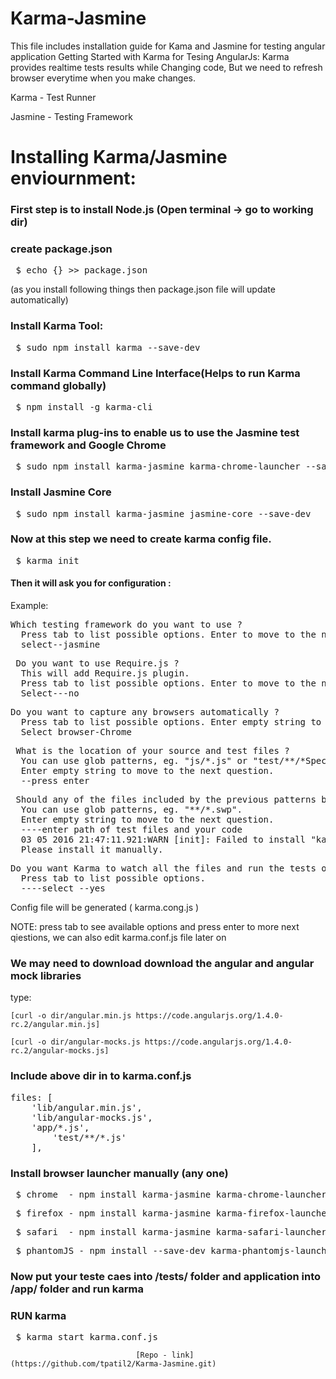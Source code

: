 # Karma-Jasmine

This file includes installation guide for Kama and Jasmine for testing angular application
Getting Started with Karma for Tesing AngularJs:
Karma provides realtime tests results while Changing code, But we need to refresh browser everytime when you make changes.

Karma - Test Runner

Jasmine - Testing Framework

# Installing Karma/Jasmine enviournment:

###  First step is to install Node.js (Open terminal -> go to working dir)

### create package.json
  <pre> $ echo {} >> package.json </pre>

(as you install following things then package.json file will update automatically)

### Install Karma Tool:
   <pre> $ sudo npm install karma --save-dev  </pre>

### Install Karma Command Line Interface(Helps to run Karma command globally)
   <pre> $ npm install -g karma-cli </pre>
  
### Install karma plug-ins to enable us to use the Jasmine test framework and Google Chrome
   <pre> $ sudo npm install karma-jasmine karma-chrome-launcher --save-dev  </pre>
  
### Install Jasmine Core
   <pre> $ sudo npm install karma-jasmine jasmine-core --save-dev  </pre>
  
### Now at this step we need to create karma config file.
   <pre> $ karma init  </pre>
  
#### Then it will ask you for configuration :
  Example: 
  
  <pre>Which testing framework do you want to use ?
  Press tab to list possible options. Enter to move to the next question.
  select--jasmine </pre>
   <pre> Do you want to use Require.js ?
  This will add Require.js plugin.
  Press tab to list possible options. Enter to move to the next question.
  Select---no </pre>
   <pre>Do you want to capture any browsers automatically ?
  Press tab to list possible options. Enter empty string to move to the next question.
  Select browser-Chrome  </pre>
   <pre> What is the location of your source and test files ?
  You can use glob patterns, eg. "js/*.js" or "test/**/*Spec.js".
  Enter empty string to move to the next question.
  --press enter </pre>
   <pre> Should any of the files included by the previous patterns be excluded ?
  You can use glob patterns, eg. "**/*.swp".
  Enter empty string to move to the next question.
  ----enter path of test files and your code
  03 05 2016 21:47:11.921:WARN [init]: Failed to install "karma-chrome-launcher". No permissions to write in /usr/local/lib!
  Please install it manually. </pre>
   <pre>Do you want Karma to watch all the files and run the tests on change ?
  Press tab to list possible options.
  ----select --yes </pre>

 Config file will be generated ( karma.cong.js )

NOTE: press tab to see available options and press enter to more next qiestions, we can also edit karma.conf.js file later on


### We may need to download  download the angular and angular mock libraries
  type: 

	[curl -o dir/angular.min.js https://code.angularjs.org/1.4.0-rc.2/angular.min.js]

	[curl -o dir/angular-mocks.js https://code.angularjs.org/1.4.0-rc.2/angular-mocks.js]
	
### Include above dir in to karma.conf.js
  <pre>files: [
	'lib/angular.min.js',
  	'lib/angular-mocks.js',
	'app/*.js',
      	'test/**/*.js'
    ],</pre>
    
### Install browser launcher manually (any one)

   <pre> $ chrome  - npm install karma-jasmine karma-chrome-launcher --save-dev </pre>
   <pre> $ firefox - npm install karma-jasmine karma-firefox-launcher --save-dev </pre> 
   <pre> $ safari  - npm install karma-jasmine karma-safari-launcher --save-dev  </pre>
   <pre> $ phantomJS - npm install --save-dev karma-phantomjs-launcher </pre>
  
### Now put your teste caes into /tests/ folder and application into /app/ folder  and run karma

### RUN karma

<pre> $ karma start karma.conf.js </pre>

								[Repo - link](https://github.com/tpatil2/Karma-Jasmine.git)

